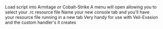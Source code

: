 Load script into Armitage or Cobalt-Strike
A menu will open allowing you to select your .rc resource file
Name your new console tab and you'll have your resource file running in a new tab
Very handy for use with Veil-Evasion and the custom handler's it creates